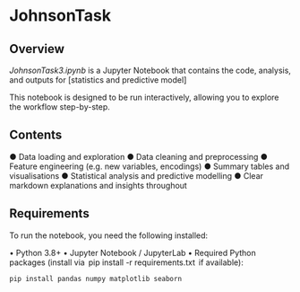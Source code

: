 # JohnsonTask

## Overview
*JohnsonTask3.ipynb* is a Jupyter Notebook that contains the code, analysis, and outputs for [statistics and predictive model]

This notebook is designed to be run interactively, allowing you to explore the workflow step-by-step.

## Contents
● Data loading and exploration
● Data cleaning and preprocessing
● Feature engineering (e.g. new variables, encodings)
● Summary tables and visualisations
● Statistical analysis and predictive modelling
● Clear markdown explanations and insights throughout

## Requirements
To run the notebook, you need the following installed:

•⁠  ⁠Python 3.8+
•⁠  ⁠Jupyter Notebook / JupyterLab
•⁠  ⁠Required Python packages (install via ⁠ pip install -r requirements.txt ⁠ if available):
  ```bash
  pip install pandas numpy matplotlib seaborn
